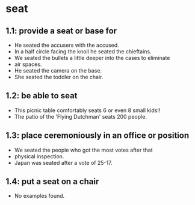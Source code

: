 # seat
## 1.1: provide a seat or base for

  *  He seated the accusers with the accused.
  *  In a half circle facing the knoll he seated the chieftains.
  *  We seated the bullets a little deeper into the cases to eliminate
  *  air spaces.
  *  He seated the camera on the base.
  *  She seated the toddler on the chair.

## 1.2: be able to seat

  *  This picnic table comfortably seats 6 or even 8 small kids!!
  *  The patio of the 'Flying Dutchman' seats 200 people.

## 1.3: place ceremoniously in an office or position

  *  We seated the people who got the most votes after that
  *  physical inspection.
  *  Japan was seated after a vote of 25-17.

## 1.4: put a seat on a chair

  *  No examples found.
